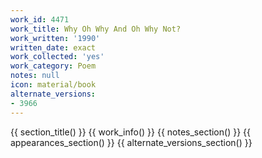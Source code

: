 ```yaml
---
work_id: 4471
work_title: Why Oh Why And Oh Why Not?
work_written: '1990'
written_date: exact
work_collected: 'yes'
work_category: Poem
notes: null
icon: material/book
alternate_versions:
- 3966
---
```


{{ section_title() }}
{{ work_info() }}
{{ notes_section() }}
{{ appearances_section() }}
{{ alternate_versions_section() }}